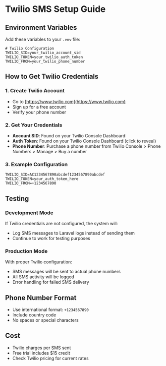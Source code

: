 # Twilio SMS Setup Guide

## Environment Variables

Add these variables to your `.env` file:

```env
# Twilio Configuration
TWILIO_SID=your_twilio_account_sid
TWILIO_TOKEN=your_twilio_auth_token
TWILIO_FROM=your_twilio_phone_number
```

## How to Get Twilio Credentials

### 1. Create Twilio Account

-   Go to [https://www.twilio.com](https://www.twilio.com)
-   Sign up for a free account
-   Verify your phone number

### 2. Get Your Credentials

-   **Account SID**: Found on your Twilio Console Dashboard
-   **Auth Token**: Found on your Twilio Console Dashboard (click to reveal)
-   **Phone Number**: Purchase a phone number from Twilio Console > Phone Numbers > Manage > Buy a number

### 3. Example Configuration

```env
TWILIO_SID=AC1234567890abcdef1234567890abcdef
TWILIO_TOKEN=your_auth_token_here
TWILIO_FROM=+1234567890
```

## Testing

### Development Mode

If Twilio credentials are not configured, the system will:

-   Log SMS messages to Laravel logs instead of sending them
-   Continue to work for testing purposes

### Production Mode

With proper Twilio configuration:

-   SMS messages will be sent to actual phone numbers
-   All SMS activity will be logged
-   Error handling for failed SMS delivery

## Phone Number Format

-   Use international format: `+1234567890`
-   Include country code
-   No spaces or special characters

## Cost

-   Twilio charges per SMS sent
-   Free trial includes $15 credit
-   Check Twilio pricing for current rates






